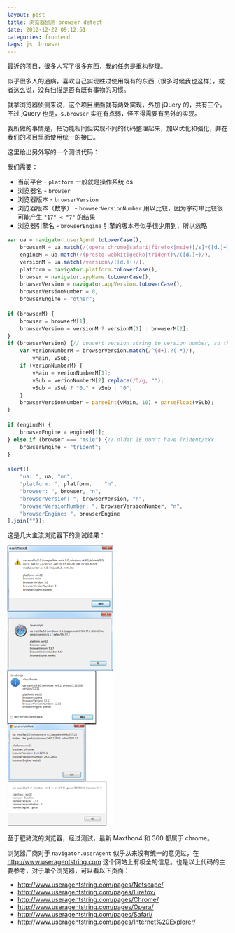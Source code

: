 ```yaml
---
layout: post
title: 浏览器侦测 browser detect
date: 2012-12-22 09:12:51
categories: frontend
tags: js, browser
---
```


最近的项目，很多人写了很多东西，我的任务是重构整理。

似乎很多人的通病，喜欢自己实现胜过使用既有的东西（很多时候我也这样），或者这么说，没有扫描是否有既有事物的习惯。

就拿浏览器侦测来说，这个项目里面就有两处实现，外加 jQuery 的，共有三个。不过 jQuery 也是，`$.browser` 实在有点弱，怪不得需要有另外的实现。

我所做的事情是，把功能相同但实现不同的代码整理起来，加以优化和强化，并在我们的项目里面使用统一的接口。

这里给出另外写的一个测试代码：

我们需要：

* 当前平台 - `platform` 一般就是操作系统 os
* 浏览器名 - `browser`
* 浏览器版本 - `browserVersion`
* 浏览器版本（数字） - `browserVersionNumber` 用以比较，因为字符串比较很可能产生 `"17" < "7"` 的结果
* 浏览器引擎名 - `browserEngine` 引擎的版本号似乎很少用到，所以忽略

```js
var ua = navigator.userAgent.toLowerCase(),
    browserM = ua.match(/(opera|chrome|safari|firefox|msie)[/s]*([d.]+)/),
    engineM = ua.match(/(presto|webkit|gecko|trident)\/([d.]+)/),
    versionM = ua.match(/version\/([d.]+)/),
    platform = navigator.platform.toLowerCase(),
    browser = navigator.appName.toLowerCase(),
    browserVersion = navigator.appVersion.toLowerCase(),
    browserVersionNumber = 0,
    browserEngine = "other";

if (browserM) {
    browser = browserM[1];
    browserVersion = versionM ? versionM[1] : browserM[2];
}
if (browserVersion) {// convert version string to version number, so that "21.12.09" becomes 21.1209 which make sure version compare is right
    var verionNumberM = browserVersion.match(/^(d+).?(.*)/),
        vMain, vSub;
    if (verionNumberM) {
        vMain = verionNumberM[1];
        vSub = verionNumberM[2].replace(/D/g, "");
        vSub = vSub ? "0." + vSub : "0";
    }
    browserVersionNumber = parseInt(vMain, 10) + parseFloat(vSub);
}

if (engineM) {
    browserEngine = engineM[1];
} else if (browser === "msie") {// older IE don't have Trident/xxx
    browserEngine = "trident";
}

alert([
    "ua: ", ua, "nn",
    "platform: ", platform,    "n",
    "browser: ", browser, "n",
    "browserVersion: ", browserVersion, "n",
    "browserVersionNumber: ", browserVersionNumber, "n",
    "browserEngine: ", browserEngine
].join(""));
```

这是几大主流浏览器下的测试结果：

![](/images/posts/browser_detect.png)

至于肥猪流的浏览器，经过测试，最新 Maxthon4 和 360 都属于 chrome。

浏览器厂商对于 `navigator.userAgent` 似乎从来没有统一的意见过，在 <http://www.useragentstring.com> 这个网站上有极全的信息。也是以上代码的主要参考，对于单个浏览器，可以看以下页面：

* <http://www.useragentstring.com/pages/Netscape/>
* <http://www.useragentstring.com/pages/Firefox/>
* <http://www.useragentstring.com/pages/Chrome/>
* <http://www.useragentstring.com/pages/Opera/>
* <http://www.useragentstring.com/pages/Safari/>
* <http://www.useragentstring.com/pages/Internet%20Explorer/>
